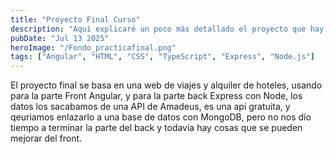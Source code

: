 ```yaml
---
title: "Proyecto Final Curso"
description: "Aquí explicaré un poco más detallado el proyecto que hay en la sección de proyectos"
pubDate: "Jul 13 2025"
heroImage: "/Fondo_practicafinal.png"
tags: ["Angular", "HTML", "CSS", "TypeScript", "Express", "Node.js"]
---
```

El proyecto final se basa en una web de viajes y alquiler de hoteles, usando para la parte Front Angular, y para la parte back Express con Node, los datos los sacabamos de una API de Amadeus, es una api gratuita, y qeuriamos enlazarlo a una base de datos con MongoDB, pero no nos dío tiempo a terminar la parte del back y todavía hay cosas que se pueden mejorar del front.